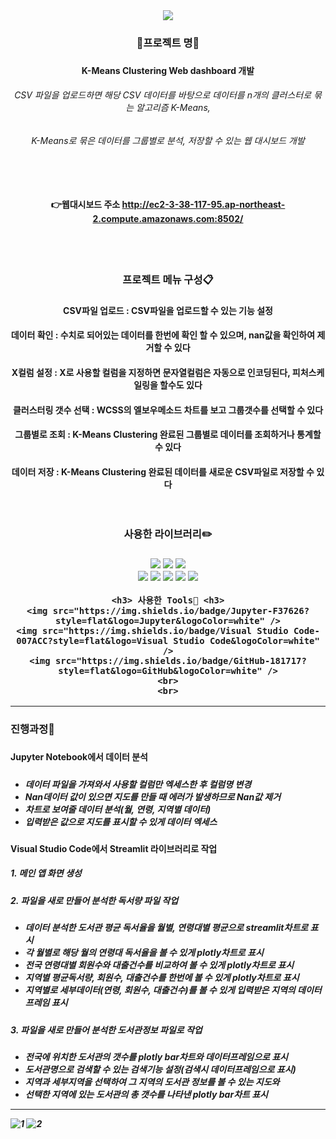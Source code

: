 <div align=center>
	<img src="https://capsule-render.vercel.app/api?type=waving&color=auto&height=200&section=header&text=K-Means_Clustering_App&fontSize=60" />
</div>

<div align=center>
	<h3> 📌프로젝트 명📌 <h3>
	<h4> K-Means Clustering Web dashboard 개발 <h4>
	<h6> CSV 파일을 업로드하면 해당 CSV 데이터를 바탕으로 데이터를 n개의 클러스터로 묶는 알고리즘 K-Means,<h6>
	<h6> K-Means로 묶은 데이터를 그룹별로 분석, 저장할 수 있는 웹 대시보드 개발 <h6>
	<br>
	<h4>
	
👉웹대시보드 주소 <http://ec2-3-38-117-95.ap-northeast-2.compute.amazonaws.com:8502/>

</div>	
<div align=center> 
	<br>
	<br>
	<h3> 프로젝트 메뉴 구성📋 <h3>
	<h4> CSV파일 업로드 : CSV파일을 업로드할 수 있는 기능 설정
	<h4> 데이터 확인 : 수치로 되어있는 데이터를 한번에 확인 할 수 있으며, nan값을 확인하여 제거할 수 있다
	<h4> X컬럼 설정 : X로 사용할 컬럼을 지정하면 문자열컬럼은 자동으로 인코딩된다, 피처스케일링을 할수도 있다
	<h4> 클러스터링 갯수 선택 : WCSS의 엘보우메소드 차트를 보고 그룹갯수를 선택할 수 있다
	<h4> 그룹별로 조회 : K-Means Clustering 완료된 그룹별로 데이터를 조회하거나 통계할 수 있다
	<h4> 데이터 저장 : K-Means Clustering 완료된 데이터를 새로운 CSV파일로 저장할 수 있다
	<br>
	<br>
	<br>
	<h3> 사용한 라이브러리✏️ <h3>	
	<img src="https://img.shields.io/badge/Streamlit-FF4B4B?style=flat&logo=Streamlit&logoColor=white" />
	<img src="https://img.shields.io/badge/NumPy-013243?style=flat&logo=NumPy&logoColor=white" />
	<img src="https://img.shields.io/badge/pandas-150458?style=flat&logo=pandas&logoColor=white" />
	<br>
	<img src="https://img.shields.io/badge/MinMaxScaler-000000?style=flat&logo=&logoColor=white" />
	<img src="https://img.shields.io/badge/LabelEncoder-000000?style=flat&logo=&logoColor=white" />
	<img src="https://img.shields.io/badge/OneHotEncoder-000000?style=flat&logo=&logoColor=white" />
	<img src="https://img.shields.io/badge/ColumnTransformer-000000?style=flat&logo=&logoColor=white" />
	<img src="https://img.shields.io/badge/KMeans-000000?style=flat&logo=&logoColor=white" />
	
	<h3> 사용한 Tools🔨 <h3>
	<img src="https://img.shields.io/badge/Jupyter-F37626?style=flat&logo=Jupyter&logoColor=white" />
	<img src="https://img.shields.io/badge/Visual Studio Code-007ACC?style=flat&logo=Visual Studio Code&logoColor=white" />
	<img src="https://img.shields.io/badge/GitHub-181717?style=flat&logo=GitHub&logoColor=white" />
	<br>
	<br>
</div>	

		
---


<h3>진행과정💬<h3>

<h4>Jupyter Notebook에서 데이터 분석<h4>
	
<h5>  <h5>
	
- 데이터 파일을 가져와서 사용할 컬럼만 엑세스한 후 컬럼명 변경
- Nan데이터 값이 있으면 지도를 만들 때 에러가 발생하므로 Nan값 제거
- 차트로 보여줄 데이터 분석(월, 연령, 지역별 데이터)
- 입력받은 값으로 지도를 표시할 수 있게 데이터 엑세스

<h4>Visual Studio Code에서 Streamlit 라이브러리로 작업<h4>

<h5>1. 메인 앱 화면 생성<h5>
		
<h5>2. 파일을 새로 만들어 분석한 독서량 파일 작업<h5>
		
- 데이터 분석한 도서관 평균 독서율을 월별, 연령대별 평균으로 streamlit차트로 표시
- 각 월별로 해당 월의 연령대 독서율을 볼 수 있게 plotly차트로 표시	
- 전국 연령대별 회원수와 대출건수를 비교하여 볼 수 있게 plotly차트로 표시	
- 지역별 평균독서량, 회원수, 대출건수를 한번에 볼 수 있게 plotly차트로 표시	
- 지역별로 세부데이터(연령, 회원수, 대출건수)를 볼 수 있게 입력받은 지역의 데이터프레임 표시

<h5>3. 파일을 새로 만들어 분석한 도서관정보 파일로 작업<h5>
		
- 전국에 위치한 도서관의 갯수를 plotly bar차트와 데이터프레임으로 표시	
- 도서관명으로 검색할 수 있는 검색기능 설정(검색시 데이터프레임으로 표시)	
- 지역과 세부지역을 선택하여 그 지역의 도서관 정보를 볼 수 있는 지도와	
- 선택한 지역에 있는 도서관의 총 갯수를 나타낸 plotly bar차트 표시

	
---
	
	
![1](https://user-images.githubusercontent.com/120348555/208594875-455afcf5-4d5c-43d1-98f7-456af492d932.PNG)
![2](https://user-images.githubusercontent.com/120348555/208594950-50b6cb16-e6ad-462f-9f06-9fd2fa1ba4b0.PNG)

